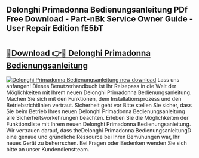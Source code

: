 ## Delonghi Primadonna Bedienungsanleitung PDf Free Download - Part-nBk Service Owner Guide - User Repair Edition fE5bT

# <h2><a href="http://df1on4g.blite.top/?on=Delonghi+Primadonna+Bedienungsanleitung">🔗Download 👉🔴 Delonghi Primadonna Bedienungsanleitung</a></h2>

[![Delonghi Primadonna Bedienungsanleitung new download](https://i.imgur.com/lujVjoI.png)](http://df1on4g.blite.top/?on=Delonghi+Primadonna+Bedienungsanleitung)
Lass uns anfangen! Dieses Benutzerhandbuch ist Ihr Reisepass in die Welt der Möglichkeiten mit Ihrem neuen Delonghi Primadonna Bedienungsanleitung. Machen Sie sich mit den Funktionen, dem Installationsprozess und den Betriebsrichtlinien vertraut. Sicherheit geht vor Bitte stellen Sie sicher, dass Sie beim Betrieb Ihres neuen Delonghi Primadonna Bedienungsanleitung alle Sicherheitsvorkehrungen beachten. Erleben Sie die Möglichkeiten der Funktionsliste mit Ihrem neuen Delonghi Primadonna Bedienungsanleitung. Wir vertrauen darauf, dass theDelonghi Primadonna BedienungsanleitungD eine genaue und gründliche Ressource bei Ihren Bemühungen war, Ihr neues Gerät zu beherrschen. Bei Fragen oder Bedenken wenden Sie sich bitte an unser Kundendienstteam.

